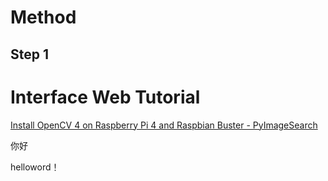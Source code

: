 # Method

## Step 1

# Interface Web Tutorial

[Install OpenCV 4 on Raspberry Pi 4 and Raspbian Buster - PyImageSearch](https://pyimagesearch.com/2019/09/16/install-opencv-4-on-raspberry-pi-4-and-raspbian-buster/?spm=5176.28103460.0.0.11bb3f99NwwF55)

你好

helloword！
